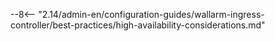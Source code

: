 --8<-- "2.14/admin-en/configuration-guides/wallarm-ingress-controller/best-practices/high-availability-considerations.md"
